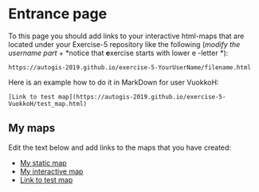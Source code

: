 # Entrance page

To this page you should add links to your interactive html-maps that are located under your Exercise-5 repository like the following (*modify the username part* + *notice that **e**xercise starts with lower e -letter *):

 `https://autogis-2019.github.io/exercise-5-YourUserName/filename.html`

Here is an example how to do it in MarkDown for user VuokkoH:

```
[Link to test map](https://autogis-2019.github.io/exercise-5-VuokkoH/test_map.html)
```

## My maps

Edit the text below and add links to the maps that you have created:

 - [My static map](https://github.com/AutoGIS-2020/exercise-5-pfung-maker/blob/master/docs/Problem1_static_map.png)
 - [My interactive map](https://github.com/AutoGIS-2020/exercise-5-pfung-maker/blob/master/docs/Problem2_.html)
 - [Link to test map](https://autogis-2018.github.io/exercise-5-VuokkoH/test_map.html)


